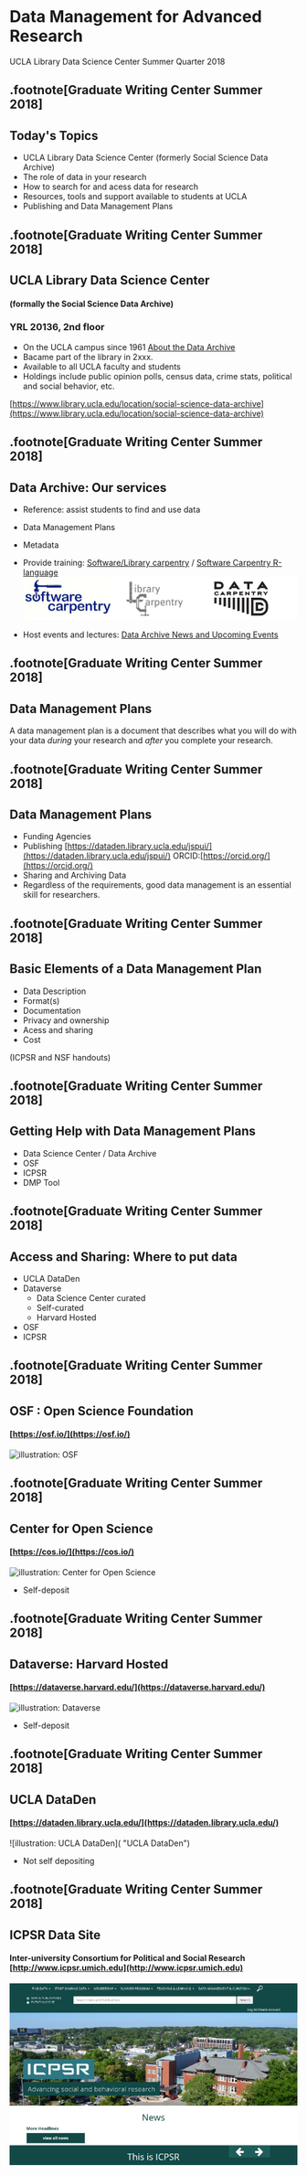 <br><br><br><br><br>

# Data Management for Advanced Research 
UCLA Library Data Science Center
Summer Quarter 2018

.footnote[Graduate Writing Center    Summer 2018]
---


## Today's Topics    

* UCLA Library Data Science Center (formerly Social Science Data Archive)
* The role of data in your research
* How to search for and acess data for research
* Resources, tools and support available to students at UCLA
* Publishing and Data Management Plans

.footnote[Graduate Writing Center    Summer 2018]
---

## UCLA Library Data Science Center   
#### (formally the Social Science Data Archive)
### YRL 20136, 2nd floor
* On the UCLA campus since 1961 [About the Data Archive](https://www.library.ucla.edu/social-science-data-archive/about-data-archive)  
* Bacame part of the library in 2xxx.
* Available to all UCLA faculty and students
* Holdings include public opinion polls, census data, crime stats, political and social behavior, etc.  


[https://www.library.ucla.edu/location/social-science-data-archive](https://www.library.ucla.edu/location/social-science-data-archive)  

.footnote[Graduate Writing Center    Summer 2018]
---
## Data Archive: Our services
* Reference: assist students to find and use data
* Data Management Plans
* Metadata
* Provide training: [Software/Library carpentry](https://software-carpentry.org/) / [Software Carpentry R-language](https://www.library.ucla.edu/events/software-carpentry-workshop-r-version)   
![illustration: Carpentry-logos](./images/carpentrys-logo.jpg "carpentry-logos")    

* Host events and lectures: [Data Archive News and Upcoming Events](https://www.library.ucla.edu/location/social-science-data-archive)   

.footnote[Graduate Writing Center    Summer 2018]
---

## Data Management Plans

A data management plan is a document that describes what you will do with your data _during_ your research and _after_ you complete your research.

.footnote[Graduate Writing Center    Summer 2018]
---

## Data Management Plans

* Funding Agencies
* Publishing  [https://dataden.library.ucla.edu/jspui/](https://dataden.library.ucla.edu/jspui/)  ORCID:[https://orcid.org/](https://orcid.org/)
* Sharing and Archiving Data
* Regardless of the requirements, good data management is an essential skill for researchers.

.footnote[Graduate Writing Center    Summer 2018]
---

## Basic Elements of a Data Management Plan  

* Data Description  
* Format(s)  
* Documentation  
* Privacy and ownership  
* Acess and sharing  
* Cost  

(ICPSR and NSF handouts)  
  
.footnote[Graduate Writing Center    Summer 2018]
---

## Getting Help with Data Management Plans

* Data Science Center / Data Archive  
* OSF  
* ICPSR  
* DMP Tool

.footnote[Graduate Writing Center    Summer 2018]
---

## Access and Sharing: Where to put data

* UCLA DataDen    
* Dataverse  
    - Data Science Center curated  
    - Self-curated   
    - Harvard Hosted  
* OSF  
* ICPSR  

.footnote[Graduate Writing Center    Summer 2018]
---


## OSF : Open Science Foundation 
#### [https://osf.io/](https://osf.io/)  
![illustration: OSF]( "OSF")  

.footnote[Graduate Writing Center    Summer 2018]
---


## Center for Open Science
#### [https://cos.io/](https://cos.io/)  
![illustration: Center for Open Science]( "COS")  

* Self-deposit

.footnote[Graduate Writing Center    Summer 2018]
---

## Dataverse: Harvard Hosted
#### [https://dataverse.harvard.edu/](https://dataverse.harvard.edu/)  
![illustration: Dataverse]( "Dataverse")  

* Self-deposit

.footnote[Graduate Writing Center    Summer 2018]
---

## UCLA DataDen
#### [https://dataden.library.ucla.edu/](https://dataden.library.ucla.edu/)  
![illustration: UCLA DataDen]( "UCLA DataDen")  

* Not self depositing

.footnote[Graduate Writing Center    Summer 2018]
---


## ICPSR Data Site  
#### Inter-university Consortium for Political and Social Research [http://www.icpsr.umich.edu](http://www.icpsr.umich.edu)  
![illustration: ICPSR](./images/icpsr01.jpg "ICPSR")  

.footnote[Graduate Writing Center    Summer 2018]
---


## Questions?  

![illustration: Questions](./images/questions.jpg "Questions?")

.footnote[Graduate Writing Center    Summer 2018]
---

## Problems ?

## The Data Archive is here to help
YRL, 2nd Floor, Room 21536<br/>
ucla-data-archive@googlegroups.com<br/>
310-825-0716<br/><br/>
Tim Dennis, Director of the Data Archive<br/>
Jamie Jamison, Collection Manager<br/>

.footnote[Graduate Writing Center    Summer 2018]
